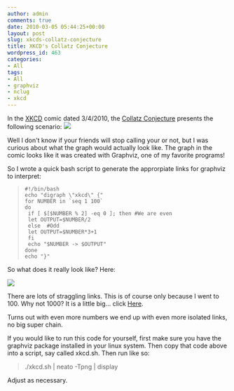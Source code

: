 ```yaml
---
author: admin
comments: true
date: 2010-03-05 05:44:25+00:00
layout: post
slug: xkcds-collatz-conjecture
title: XKCD's Collatz Conjecture
wordpress_id: 463
categories:
- All
tags:
- All
- graphviz
- nclug
- xkcd
---
```


In the [XKCD](http://xkcd.com) comic dated 3/4/2010, the [Collatz Conjecture](http://xkcd.com/710/) presents the following scenario:
![](http://imgs.xkcd.com/comics/collatz_conjecture.png)


Well I don't know if your friends will stop calling your or not, but I was curious about what the graph would actually look like. The graph in the comic looks like it was created with Graphviz, one of my favorite programs!

So I wrote a quick bash script to generate the approrpiate links for graphviz to interpret:


> 

>     
>     #!/bin/bash
>     echo "digraph \"xkcd\" {"
>     for NUMBER in `seq 1 100`
>     do
>      if [ $[$NUMBER % 2] -eq 0 ]; then #We are even
>      let OUTPUT=$NUMBER/2
>      else  #Odd
>      let OUTPUT=$NUMBER*3+1
>      fi
>      echo "$NUMBER -> $OUTPUT"
>     done
>     echo "}"
>     
> 
> 



So what does it really look like? Here:

[![](https://xkyle.com/wp-content/uploads/xkcd-collatz-672x1024.png)](https://xkyle.com/wp-content/uploads/xkcd-collatz.png)

There are lots of straggling links. This is of course only because I went to 100. Why not 1000? It is a little big... click [Here](https://xkyle.com/images/xkcd-collatz2.jpg).

Turns out with even more numbers we end up with even more isolated links, no big super chain.

If you would like to run this code for yourself, first make sure you have the graphviz package installed in your linux system. Then copy that code above into a script, say called xkcd.sh. Then run like so:


> ./xkcd.sh | neato -Tpng | display


Adjust as necessary.
